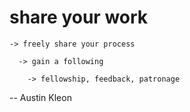 # share your work

```
-> freely share your process

  -> gain a following

    -> fellowship, feedback, patronage
```
-- Austin Kleon
